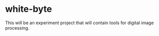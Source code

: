 # white-byte

This will be an experiment project that will contain tools for digital image processing.
